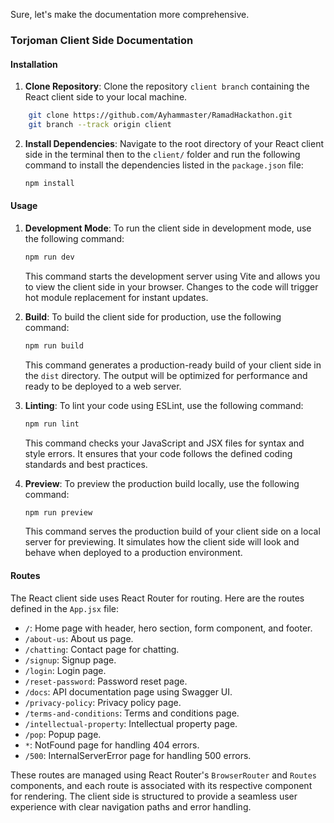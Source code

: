 Sure, let's make the documentation more comprehensive.

### Torjoman Client Side Documentation

#### Installation

1. **Clone Repository**: Clone the repository `client branch` containing the React client side to your local machine.
``` bash
    git clone https://github.com/Ayhammaster/RamadHackathon.git
    git branch --track origin client
```

2. **Install Dependencies**: Navigate to the root directory of your React client side in the terminal then to the `client/` folder and run the following command to install the dependencies listed in the `package.json` file:

    ``` bash
    npm install
    ```

#### Usage

1. **Development Mode**: To run the client side in development mode, use the following command:

    ``` bash
    npm run dev
    ```

    This command starts the development server using Vite and allows you to view the client side in your browser. Changes to the code will trigger hot module replacement for instant updates.

2. **Build**: To build the client side for production, use the following command:

    ```bash
    npm run build
    ```

    This command generates a production-ready build of your client side in the `dist` directory. The output will be optimized for performance and ready to be deployed to a web server.

3. **Linting**: To lint your code using ESLint, use the following command:

    ```bash
    npm run lint
    ```

    This command checks your JavaScript and JSX files for syntax and style errors. It ensures that your code follows the defined coding standards and best practices.

4. **Preview**: To preview the production build locally, use the following command:

    ```bash
    npm run preview
    ```

    This command serves the production build of your client side on a local server for previewing. It simulates how the client side will look and behave when deployed to a production environment.

#### Routes

The React client side uses React Router for routing. Here are the routes defined in the `App.jsx` file:

- `/`: Home page with header, hero section, form component, and footer.
- `/about-us`: About us page.
- `/chatting`: Contact page for chatting.
- `/signup`: Signup page.
- `/login`: Login page.
- `/reset-password`: Password reset page.
- `/docs`: API documentation page using Swagger UI.
- `/privacy-policy`: Privacy policy page.
- `/terms-and-conditions`: Terms and conditions page.
- `/intellectual-property`: Intellectual property page.
- `/pop`: Popup page.
- `*`: NotFound page for handling 404 errors.
- `/500`: InternalServerError page for handling 500 errors.

These routes are managed using React Router's `BrowserRouter` and `Routes` components, and each route is associated with its respective component for rendering. The client side is structured to provide a seamless user experience with clear navigation paths and error handling.